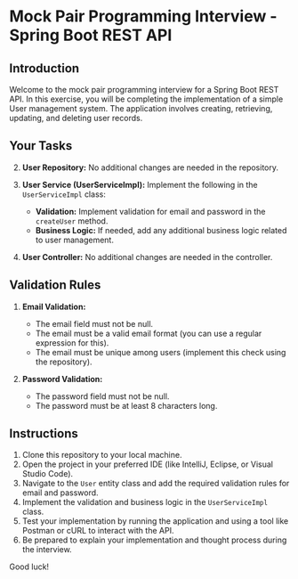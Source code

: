 # Mock Pair Programming Interview - Spring Boot REST API

## Introduction
Welcome to the mock pair programming interview for a Spring Boot REST API. In this exercise, you will be completing the implementation of a simple User management system. The application involves creating, retrieving, updating, and deleting user records.

## Your Tasks

2. **User Repository:** No additional changes are needed in the repository.

3. **User Service (UserServiceImpl):** Implement the following in the `UserServiceImpl` class:
    - **Validation:** Implement validation for email and password in the `createUser` method.
    - **Business Logic:** If needed, add any additional business logic related to user management.

4. **User Controller:** No additional changes are needed in the controller.

## Validation Rules
1. **Email Validation:**
    - The email field must not be null.
    - The email must be a valid email format (you can use a regular expression for this).
    - The email must be unique among users (implement this check using the repository).

2. **Password Validation:**
    - The password field must not be null.
    - The password must be at least 8 characters long.

## Instructions
1. Clone this repository to your local machine.
2. Open the project in your preferred IDE (like IntelliJ, Eclipse, or Visual Studio Code).
3. Navigate to the `User` entity class and add the required validation rules for email and password.
4. Implement the validation and business logic in the `UserServiceImpl` class.
5. Test your implementation by running the application and using a tool like Postman or cURL to interact with the API.
6. Be prepared to explain your implementation and thought process during the interview.

Good luck!
